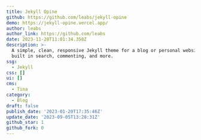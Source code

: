 ```yaml
---
title: Jekyll Opine
github: https://github.com/leabs/jekyll-opine
demo: https://jekyll-opine.vercel.app/
author: leabs
author_link: https://github.com/leabs
date: 2023-11-28T11:01:34.358Z
description: >-
  A simple, clean, responsive Jekyll theme for a blog or personal website with
  built in search, commenting, and more.
ssg:
  - Jekyll
css: []
ui: []
cms:
  - Tina
category:
  - Blog
draft: false
publish_date: '2023-01-20T17:35:46Z'
update_date: '2023-09-05T13:28:31Z'
github_star: 1
github_fork: 0
---
```

